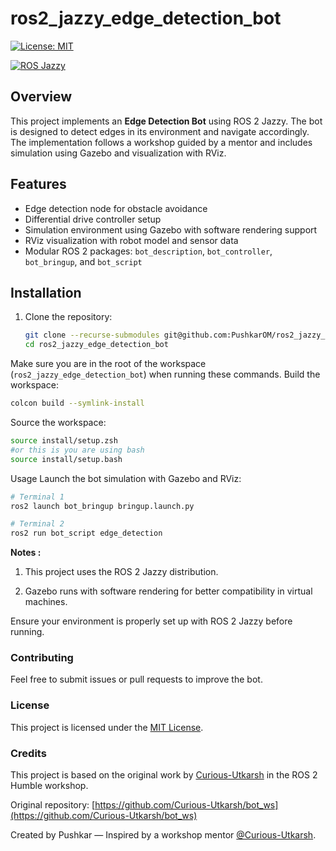 # ros2_jazzy_edge_detection_bot
[![License: MIT](https://img.shields.io/badge/License-MIT-yellow.svg)](https://opensource.org/licenses/MIT)

[![ROS Jazzy](https://img.shields.io/badge/ROS-2%20Jazzy-blue?logo=ros)](https://docs.ros.org/en/jazzy/)


## Overview
This project implements an **Edge Detection Bot** using ROS 2 Jazzy. The bot is designed to detect edges in its environment and navigate accordingly. The implementation follows a workshop guided by a mentor and includes simulation using Gazebo and visualization with RViz.

## Features
- Edge detection node for obstacle avoidance
- Differential drive controller setup
- Simulation environment using Gazebo with software rendering support
- RViz visualization with robot model and sensor data
- Modular ROS 2 packages: `bot_description`, `bot_controller`, `bot_bringup`, and `bot_script`

## Installation
1. Clone the repository:
   ```bash
   git clone --recurse-submodules git@github.com:PushkarOM/ros2_jazzy_edge_detection_bot.git
   cd ros2_jazzy_edge_detection_bot
   ```
Make sure you are in the root of the workspace (`ros2_jazzy_edge_detection_bot`) when running these commands.
Build the workspace:
```bash
colcon build --symlink-install
```

Source the workspace:
```bash
source install/setup.zsh
#or this is you are using bash
source install/setup.bash
```


Usage
Launch the bot simulation with Gazebo and RViz:

```bash
# Terminal 1
ros2 launch bot_bringup bringup.launch.py

# Terminal 2
ros2 run bot_script edge_detection
```
**Notes :**
1) This project uses the ROS 2 Jazzy distribution.

2) Gazebo runs with software rendering for better compatibility in virtual machines.

Ensure your environment is properly set up with ROS 2 Jazzy before running.

### Contributing
Feel free to submit issues or pull requests to improve the bot.

### License
This project is licensed under the [MIT License](LICENSE).

### Credits

This project is based on the original work by [Curious-Utkarsh](https://github.com/Curious-Utkarsh) in the ROS 2 Humble workshop.

Original repository: [https://github.com/Curious-Utkarsh/bot_ws](https://github.com/Curious-Utkarsh/bot_ws)

Created by Pushkar — Inspired by a workshop mentor [@Curious-Utkarsh](https://github.com/Curious-Utkarsh).